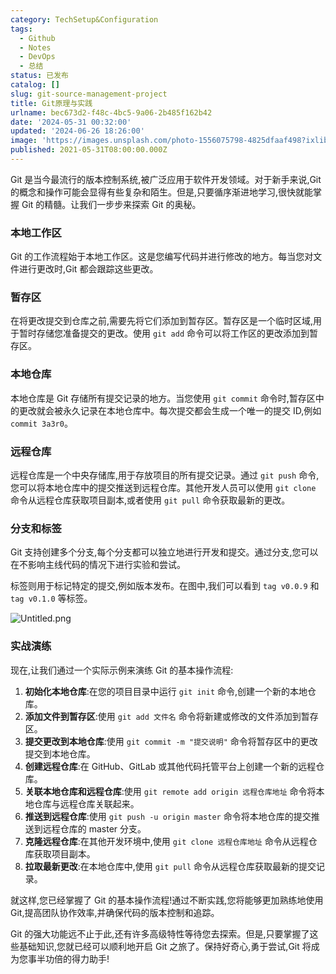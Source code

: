 ```yaml
---
category: TechSetup&Configuration
tags:
  - Github
  - Notes
  - DevOps
  - 总结
status: 已发布
catalog: []
slug: git-source-management-project
title: Git原理与实践
urlname: bec673d2-f48c-4bc5-9a06-2b485f162b42
date: '2024-05-31 00:32:00'
updated: '2024-06-26 18:26:00'
image: 'https://images.unsplash.com/photo-1556075798-4825dfaaf498?ixlib=rb-4.0.3&q=85&fm=jpg&crop=entropy&cs=srgb'
published: 2021-05-31T08:00:00.000Z
---
```


Git 是当今最流行的版本控制系统,被广泛应用于软件开发领域。对于新手来说,Git 的概念和操作可能会显得有些复杂和陌生。但是,只要循序渐进地学习,很快就能掌握 Git 的精髓。让我们一步步来探索 Git 的奥秘。


### 本地工作区


Git 的工作流程始于本地工作区。这是您编写代码并进行修改的地方。每当您对文件进行更改时,Git 都会跟踪这些更改。


### 暂存区


在将更改提交到仓库之前,需要先将它们添加到暂存区。暂存区是一个临时区域,用于暂时存储您准备提交的更改。使用 `git add` 命令可以将工作区的更改添加到暂存区。


### 本地仓库


本地仓库是 Git 存储所有提交记录的地方。当您使用 `git commit` 命令时,暂存区中的更改就会被永久记录在本地仓库中。每次提交都会生成一个唯一的提交 ID,例如 `commit 3a3r0`。


### 远程仓库


远程仓库是一个中央存储库,用于存放项目的所有提交记录。通过 `git push` 命令,您可以将本地仓库中的提交推送到远程仓库。其他开发人员可以使用 `git clone` 命令从远程仓库获取项目副本,或者使用 `git pull` 命令获取最新的更改。


### 分支和标签


Git 支持创建多个分支,每个分支都可以独立地进行开发和提交。通过分支,您可以在不影响主线代码的情况下进行实验和尝试。


标签则用于标记特定的提交,例如版本发布。在图中,我们可以看到 `tag v0.0.9` 和 `tag v0.1.0` 等标签。


![Untitled.png](https://prod-files-secure.s3.us-west-2.amazonaws.com/5d24fe63-e567-4804-86f9-9fdc62e13082/77b77e01-3aab-4add-bdbd-7f489727861d/Untitled.png?X-Amz-Algorithm=AWS4-HMAC-SHA256&X-Amz-Content-Sha256=UNSIGNED-PAYLOAD&X-Amz-Credential=ASIAZI2LB466YM5X5OYB%2F20250325%2Fus-west-2%2Fs3%2Faws4_request&X-Amz-Date=20250325T053913Z&X-Amz-Expires=3600&X-Amz-Security-Token=IQoJb3JpZ2luX2VjEKX%2F%2F%2F%2F%2F%2F%2F%2F%2F%2FwEaCXVzLXdlc3QtMiJHMEUCIQCi5oqM%2BQZYVYhWOuTYyWvn0kRPBVwu6%2BUQsfpn8B8KAwIgNboGoeTXV9xbXifZ%2F%2F5t8nlN9pyby4UPzqQbwJP0mEsqiAQI%2Fv%2F%2F%2F%2F%2F%2F%2F%2F%2F%2FARAAGgw2Mzc0MjMxODM4MDUiDGONSsIvApgibisy6CrcA%2B%2FzptWAc3vWdlSB7RRLl%2FUtyifkZpb7OZPeWYib2ONXwWFjA%2BLoNtHntVjGHkDSkGAQFLWHMAkVyUWht%2Bzq6XVm%2FyonWgqu0ItFoFzax5qdhk6sX3KZd6uMziKSmAzK8Y8NpyJwuiyLrtIXxJmWJn%2BXNkSrPgJkKr1VOGyBeXXCTHeej74FwZk6pEqCyY0hp6WIIcrBElR%2B7bJF5e%2Fyn8m5HH%2BSMhpko8RIMHUl%2F%2FjYXpP5nZ%2FxyufLaQpkLpDhcYh4EuLq2CAP%2FaTmcBhlqWpVm4gC7SEbe%2Flln2xFrERcz3DLjgqxquAfXsD17IVdRRKC6tPq7lwQ4FhW%2BegjHnFqSRtNwn2s%2F3RdxkDfBkS0M46HGp6ARLGtxqM2Jhs81Me0NQ1uHMZrkqEQrAdDdLgLIinH9TnjdHX9huKy6kXigk4ntbtA10B5Ox9%2BzfXDIe4mydQX2WvyV8bS6Q3wgM74weokgR%2BsMCyV7Fs9pNdJs8XnT5%2BYcXD%2Fb8wEXzwnsQ9LqQmoMOAYYfW%2BVuTWxaMsfpzhVz4iszAeXqdm520Lm%2BssKm9cso%2F1Y5eNjUd0%2BxVlLLiZzu2ui06B8Q3DyQP8UOuQAhaJtdCDr4SEj8dice1%2BH5Gq7jZCiSUFMPjuiL8GOqUBVd747uYpnDRIBiqr098cFe9cwl5LoJsp1aGU%2BFZe1UIiFc5ZZfvGpQH%2BWw2oOD8pH7mLt3NQrXjoAg1H9ZpueGQngp3bA2Mgwk2ilJcG6EBKl2C5K5Z71KIp5vNVSFN6ydk83dhhpkXf5KivA%2BT8ck9kYGTt53%2FxTEWOzylw%2FBfyh2mlmbqLOZS7ZzSvA5MuL7ZOR25K1igCn6gKO%2FgzGoF41%2Bql&X-Amz-Signature=6ab8a68183ba3438ed07f393395eef6ff002f2a696b2ea67dbbf874e48ce2aa4&X-Amz-SignedHeaders=host&x-id=GetObject)


### 实战演练


现在,让我们通过一个实际示例来演练 Git 的基本操作流程:

1. **初始化本地仓库**:在您的项目目录中运行 `git init` 命令,创建一个新的本地仓库。
2. **添加文件到暂存区**:使用 `git add 文件名` 命令将新建或修改的文件添加到暂存区。
3. **提交更改到本地仓库**:使用 `git commit -m "提交说明"` 命令将暂存区中的更改提交到本地仓库。
4. **创建远程仓库**:在 GitHub、GitLab 或其他代码托管平台上创建一个新的远程仓库。
5. **关联本地仓库和远程仓库**:使用 `git remote add origin 远程仓库地址` 命令将本地仓库与远程仓库关联起来。
6. **推送到远程仓库**:使用 `git push -u origin master` 命令将本地仓库的提交推送到远程仓库的 master 分支。
7. **克隆远程仓库**:在其他开发环境中,使用 `git clone 远程仓库地址` 命令从远程仓库获取项目副本。
8. **拉取最新更改**:在本地仓库中,使用 `git pull` 命令从远程仓库获取最新的提交记录。

就这样,您已经掌握了 Git 的基本操作流程!通过不断实践,您将能够更加熟练地使用 Git,提高团队协作效率,并确保代码的版本控制和追踪。


Git 的强大功能远不止于此,还有许多高级特性等待您去探索。但是,只要掌握了这些基础知识,您就已经可以顺利地开启 Git 之旅了。保持好奇心,勇于尝试,Git 将成为您事半功倍的得力助手!

